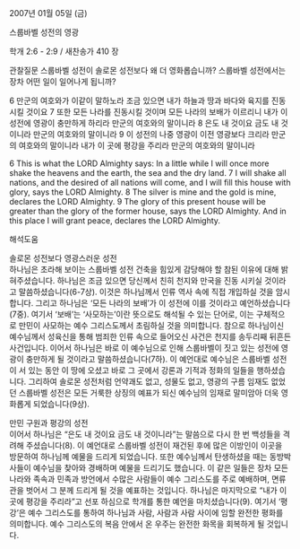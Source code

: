 2007년 01월 05일 (금)

스룹바벨 성전의 영광



학개 2:6 - 2:9 / 새찬송가 410 장


관찰질문
스룹바벨 성전이 솔로몬 성전보다 왜 더 영화롭습니까?
스룹바벨 성전에서는 장차 어떤 일이 일어나게 됩니까? 

6 만군의 여호와가 이같이 말하노라 조금 있으면 내가 하늘과 땅과 바다와 육지를 진동시킬 것이요 7 또한 모든 나라를 진동시킬 것이며 모든 나라의 보배가 이르리니 내가 이 성전에 영광이 충만하게 하리라 만군의 여호와의 말이니라 8 은도 내 것이요 금도 내 것이니라 만군의 여호와의 말이니라 9 이 성전의 나중 영광이 이전 영광보다 크리라 만군의 여호와의 말이니라 내가 이 곳에 평강을 주리라 만군의 여호와의 말이니라 

6 This is what the LORD Almighty says: In a little while I will once more shake the heavens and the earth, the sea and the dry land. 7 I will shake all nations, and the desired of all nations will come, and I will fill this house with glory, says the LORD Almighty. 8 The silver is mine and the gold is mine, declares the LORD Almighty. 9 The glory of this present house will be greater than the glory of the former house, says the LORD Almighty. And in this place I will grant peace, declares the LORD Almighty.

해석도움





솔로몬 성전보다 영광스러운 성전  
하나님은 초라해 보이는 스룹바벨 성전 건축을 힘있게 감당해야 할 참된 이유에 대해 밝혀주셨습니다. 하나님은 조금 있으면 당신께서 친히 천지와 만국을 진동 시키실 것이라고 말씀하셨습니다(6-7상). 이것은 하나님께서 인류 역사 속에 직접 개입하실 것을 암시합니다. 그리고 하나님은 ‘모든 나라의 보배’가 이 성전에 이를 것이라고 예언하셨습니다(7중). 여기서 ‘보배’는 ‘사모하는’이란 뜻으로도 해석될 수 있는 단어로, 이는 구체적으로 만민이 사모하는 예수 그리스도께서 초림하실 것을 의미합니다. 참으로 하나님이신 예수님께서 성육신을 통해 범죄한 인류 속으로 들어오신 사건은 천지를 송두리째 뒤흔든 사건입니다. 이어서 하나님은 바로 이 예수님으로 인해 스룹바벨이 짓고 있는 성전에 영광이 충만하게 될 것이라고 말씀하셨습니다(7하). 이 예언대로 예수님은 스룹바벨 성전이 서 있는 동안 이 땅에 오셨고 바로 그 곳에서 강론과 기적과 정화의 일들을 행하셨습니다. 그리하여 솔로몬 성전처럼 언약괘도 없고, 성물도 없고, 영광의 구름 임재도 없었던 스룹바벨 성전은 모든 거룩한 상징의 예표가 되신 예수님의 임재로 말미암아 더욱 영화롭게 되었습니다(9상). 

만민 구원과 평강의 성전  
이어서 하나님은 “은도 내 것이요 금도 내 것이니라”는 말씀으로 다시 한 번 백성들을 격려해 주셨습니다(8). 이 예언대로 스룹바벨 성전이 재건된 후에 많은 이방인이 이곳을 방문하여 하나님께 예물을 드리게 되었습니다. 또한 예수님께서 탄생하셨을 때는 동방박사들이 예수님을 찾아와 경배하며 예물을 드리기도 했습니다. 이 같은 일들은 장차 모든 나라와 족속과 민족과 방언에서 수많은 사람들이 예수 그리스도를 주로 예배하며, 면류관을 벗어서 그 분께 드리게 될 것을 예표하는 것입니다. 하나님은 마지막으로 “내가 이곳에 평강을 주리라”고 선포 하심으로 학개를 통한 예언을 마치셨습니다(9). 여기서 ‘평강’은 예수 그리스도를 통하여 하나님과 사람, 사람과 사람 사이에 임할 완전한 평화를 의미합니다. 예수 그리스도의 복음 안에서 온 우주는 완전한 화목을 회복하게 될 것입니다.
